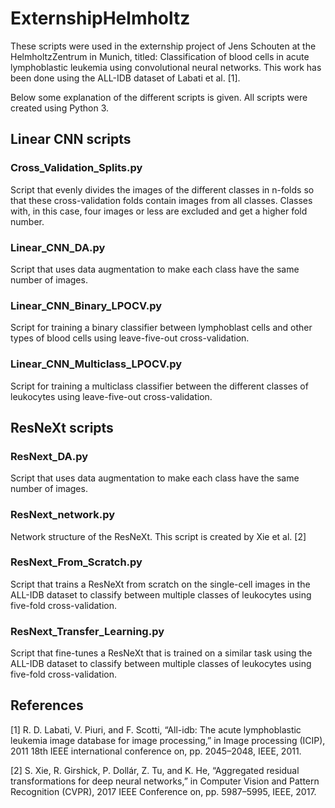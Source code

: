 # ExternshipHelmholtz

These scripts were used in the externship project of Jens Schouten at the HelmholtzZentrum in Munich, titled: Classification of blood cells in acute lymphoblastic leukemia using convolutional neural networks. This work has been done using the ALL-IDB dataset of Labati et al. [1].

Below some explanation of the different scripts is given. All scripts were created using Python 3.

## Linear CNN scripts
### Cross_Validation_Splits.py
Script that evenly divides the images of the different classes in n-folds so that these cross-validation folds contain images from all classes. Classes with, in this case, four images or less are excluded and get a higher fold number. 

### Linear_CNN_DA.py
Script that uses data augmentation to make each class have the same number of images.

### Linear_CNN_Binary_LPOCV.py
Script for training a binary classifier between lymphoblast cells and other types of blood cells using leave-five-out cross-validation. 

### Linear_CNN_Multiclass_LPOCV.py
Script for training a multiclass classifier between the different classes of leukocytes using leave-five-out cross-validation. 


## ResNeXt scripts
### ResNext_DA.py
Script that uses data augmentation to make each class have the same number of images.

### ResNext_network.py
Network structure of the ResNeXt. This script is created by Xie et al. [2]

### ResNext_From_Scratch.py
Script that trains a ResNeXt from scratch on the single-cell images in the ALL-IDB dataset to classify between multiple classes of leukocytes using five-fold cross-validation.

### ResNext_Transfer_Learning.py
Script that fine-tunes a ResNeXt that is trained on a similar task using the ALL-IDB dataset to classify between multiple classes of leukocytes using five-fold cross-validation.

## References
[1] R. D. Labati, V. Piuri, and F. Scotti, “All-idb: The acute lymphoblastic leukemia
image database for image processing,” in Image processing (ICIP), 2011 18th IEEE
international conference on, pp. 2045–2048, IEEE, 2011.

[2] S. Xie, R. Girshick, P. Dollár, Z. Tu, and K. He, “Aggregated residual transformations
for deep neural networks,” in Computer Vision and Pattern Recognition
(CVPR), 2017 IEEE Conference on, pp. 5987–5995, IEEE, 2017.
